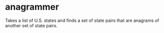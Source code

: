 anagrammer
===========

Takes a list of U.S. states and finds a set of state pairs that are anagrams of another set of state pairs. 
